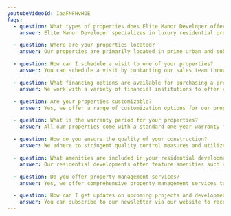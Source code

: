 ```yaml
---
youtubeVideoId: IaaFNFHvHOE
faqs:
  - question: What types of properties does Elite Manor Developer offer?
    answer: Elite Manor Developer specializes in luxury residential properties, including single-family homes, townhouses, and high-rise condominiums. We also offer commercial real estate projects such as office spaces and retail centers.

  - question: Where are your properties located?
    answer: Our properties are primarily located in prime urban and suburban areas, offering convenient access to amenities, schools, and transportation hubs.

  - question: How can I schedule a visit to one of your properties?
    answer: You can schedule a visit by contacting our sales team through our website or by calling our customer service hotline. Our team will arrange a convenient time for you to tour the property.

  - question: What financing options are available for purchasing a property?
    answer: We work with a variety of financial institutions to offer competitive mortgage options. Our sales team can connect you with preferred lenders who can assist with financing tailored to your needs.

  - question: Are your properties customizable?
    answer: Yes, we offer a range of customization options for our properties, allowing you to select finishes, layouts, and additional features to suit your preferences.

  - question: What is the warranty period for your properties?
    answer: All our properties come with a standard one-year warranty for workmanship and materials. Additional warranties may be available for specific systems or components, such as HVAC or roofing.

  - question: How do you ensure the quality of your construction?
    answer: We adhere to stringent quality control measures and utilize top-grade materials in our construction process. Our projects are overseen by experienced engineers and contractors to ensure they meet the highest standards.

  - question: What amenities are included in your residential developments?
    answer: Our residential developments often feature amenities such as swimming pools, fitness centers, community gardens, playgrounds, and 24/7 security services to enhance your living experience.

  - question: Do you offer property management services?
    answer: Yes, we offer comprehensive property management services to ensure the upkeep and maintenance of your property, providing peace of mind and convenience for homeowners.

  - question: How can I get updates on upcoming projects and developments?
    answer: You can subscribe to our newsletter via our website to receive regular updates on our upcoming projects, new releases, and exclusive offers. You can also follow us on social media for the latest news and announcements.
---
```

